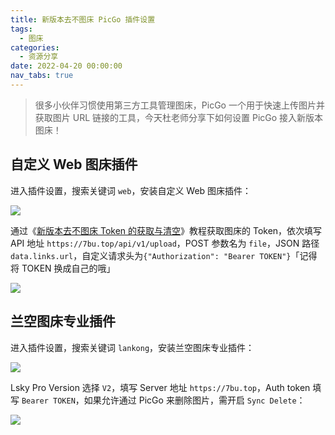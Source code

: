 ```yaml
---
title: 新版本去不图床 PicGo 插件设置
tags:
  - 图床
categories:
  - 资源分享
date: 2022-04-20 00:00:00
nav_tabs: true
---
```


> 很多小伙伴习惯使用第三方工具管理图床，PicGo 一个用于快速上传图片并获取图片 URL 链接的工具，今天杜老师分享下如何设置 PicGo 接入新版本图床！

<!-- more -->

## 自定义 Web 图床插件

进入插件设置，搜索关键词 `web`，安装自定义 Web 图床插件：

![](https://cdn.dusays.com/2022/04/455-1.jpg)

通过《[新版本去不图床 Token 的获取与清空](https://dusays.com/454/)》教程获取图床的 Token，依次填写 API 地址 `https://7bu.top/api/v1/upload`，POST 参数名为 `file`，JSON 路径 `data.links.url`，自定义请求头为`{"Authorization": "Bearer TOKEN"}`「记得将 TOKEN 换成自己的哦」

![](https://cdn.dusays.com/2022/04/455-2.jpg)

## 兰空图床专业插件

进入插件设置，搜索关键词 `lankong`，安装兰空图床专业插件：

![](https://cdn.dusays.com/2022/04/455-3.jpg)

Lsky Pro Version 选择 `V2`，填写 Server 地址 `https://7bu.top`，Auth token 填写 `Bearer TOKEN`，如果允许通过 PicGo 来删除图片，需开启 `Sync Delete`：

![](https://cdn.dusays.com/2022/04/455-4.jpg)

